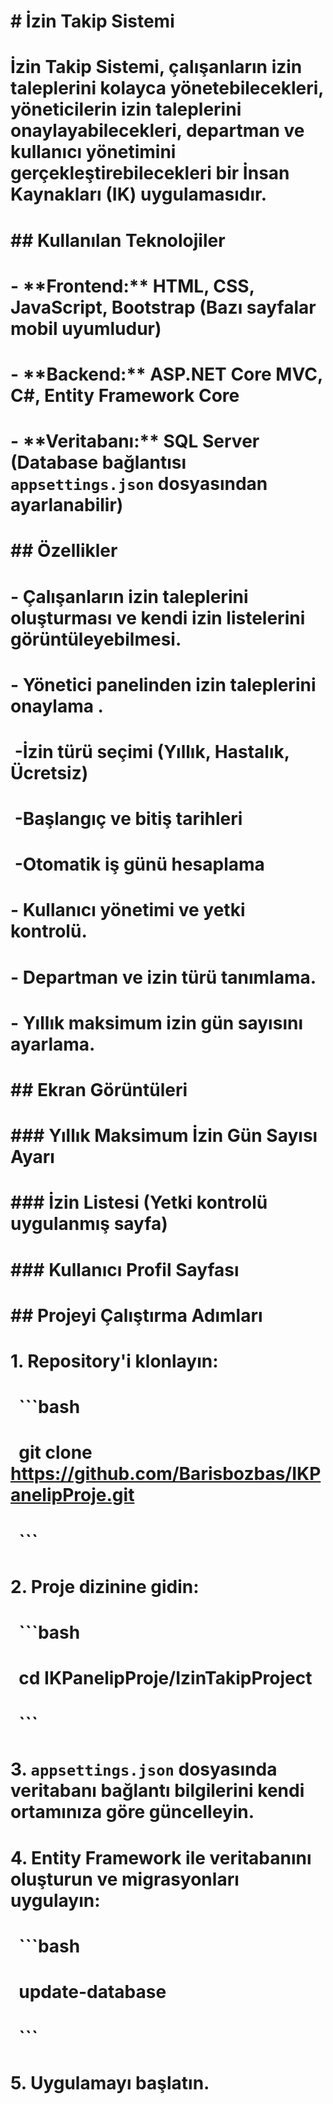 # \# İzin Takip Sistemi

# 

# İzin Takip Sistemi, çalışanların izin taleplerini kolayca yönetebilecekleri, yöneticilerin izin taleplerini onaylayabilecekleri, departman ve kullanıcı yönetimini gerçekleştirebilecekleri bir İnsan Kaynakları (IK) uygulamasıdır.

# 

# \## Kullanılan Teknolojiler

# 

# \- \*\*Frontend:\*\* HTML, CSS, JavaScript, Bootstrap (Bazı sayfalar mobil uyumludur)

# \- \*\*Backend:\*\* ASP.NET Core MVC, C#, Entity Framework Core

# \- \*\*Veritabanı:\*\* SQL Server (Database bağlantısı `appsettings.json` dosyasından ayarlanabilir)

# 

# \## Özellikler

# 

# \- Çalışanların izin taleplerini oluşturması ve kendi izin listelerini görüntüleyebilmesi.

# \- Yönetici panelinden izin taleplerini onaylama .

# &nbsp;-İzin türü seçimi (Yıllık, Hastalık, Ücretsiz)

# &nbsp;-Başlangıç ve bitiş tarihleri

# &nbsp;-Otomatik iş günü hesaplama

# \- Kullanıcı yönetimi ve yetki kontrolü.

# \- Departman ve izin türü tanımlama.

# \- Yıllık maksimum izin gün sayısını ayarlama.

# 

# \## Ekran Görüntüleri

# 

# \### Yıllık Maksimum İzin Gün Sayısı Ayarı

# 

# 

# 

# \### İzin Listesi (Yetki kontrolü uygulanmış sayfa)

# 

# 

# 

# \### Kullanıcı Profil Sayfası

# 

# 

# 

# \## Projeyi Çalıştırma Adımları

# 

# 1\. Repository'i klonlayın:

# 

# &nbsp;  ```bash

# &nbsp;  git clone https://github.com/Barisbozbas/IKPanelipProje.git

# &nbsp;  ```

# 

# 2\. Proje dizinine gidin:

# 

# &nbsp;  ```bash

# &nbsp;  cd IKPanelipProje/IzinTakipProject

# &nbsp;  ```

# 

# 3\. `appsettings.json` dosyasında veritabanı bağlantı bilgilerini kendi ortamınıza göre güncelleyin.

# 

# 4\. Entity Framework ile veritabanını oluşturun ve migrasyonları uygulayın:

# 

# &nbsp;  ```bash

# &nbsp;  update-database

# &nbsp;  ```

# 

# 5\. Uygulamayı başlatın.

# 

# 



